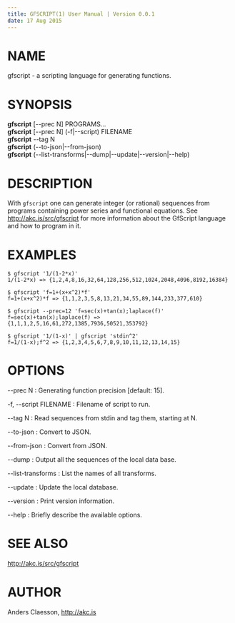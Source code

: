 ```yaml
---
title: GFSCRIPT(1) User Manual | Version 0.0.1
date: 17 Aug 2015
---
```


# NAME

gfscript - a scripting language for generating functions.

# SYNOPSIS

**gfscript** [--prec N] PROGRAMS...  
**gfscript** [--prec N] (-f|--script) FILENAME  
**gfscript** --tag N  
**gfscript** (--to-json|--from-json)  
**gfscript** (--list-transforms|--dump|--update|--version|--help)

# DESCRIPTION

With `gfscript` one can generate integer (or rational) sequences from
programs containing power series and functional equations. See
<http://akc.is/src/gfscript> for more information about the GfScript
language and how to program in it.

# EXAMPLES

```
$ gfscript '1/(1-2*x)'
1/(1-2*x) => {1,2,4,8,16,32,64,128,256,512,1024,2048,4096,8192,16384}

$ gfscript 'f=1+(x+x^2)*f'
f=1+(x+x^2)*f => {1,1,2,3,5,8,13,21,34,55,89,144,233,377,610}

$ gfscript --prec=12 'f=sec(x)+tan(x);laplace(f)'
f=sec(x)+tan(x);laplace(f) => {1,1,1,2,5,16,61,272,1385,7936,50521,353792}

$ gfscript '1/(1-x)' | gfscript 'stdin^2'
f=1/(1-x);f^2 => {1,2,3,4,5,6,7,8,9,10,11,12,13,14,15}
```

# OPTIONS

--prec N
:   Generating function precision [default: 15].

-f, --script FILENAME
:   Filename of script to run.

--tag N
:   Read sequences from stdin and tag them, starting at N.

--to-json
:   Convert to JSON.

--from-json
:   Convert from JSON.

--dump
:   Output all the sequences of the local data base.

--list-transforms
:   List the names of all transforms.

--update
:   Update the local database.

--version
:   Print version information.

--help
:   Briefly describe the available options.

# SEE ALSO
<http://akc.is/src/gfscript>

# AUTHOR

Anders Claesson, <http://akc.is>
